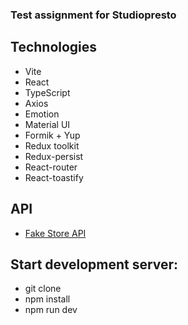 ### Test assignment for Studiopresto

## Technologies

- Vite
- React
- TypeScript
- Axios
- Emotion
- Material UI
- Formik + Yup
- Redux toolkit
- Redux-persist
- React-router
- React-toastify

## API

- [Fake Store API](https://fakestoreapi.com/)

## Start development server:

- git clone
- npm install
- npm run dev
